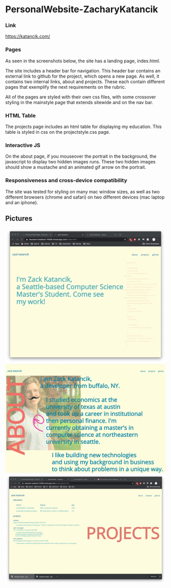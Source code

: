 # PersonalWebsite-ZacharyKatancik

### Link
https://katancik.com/

### Pages
As seen in the screenshots below, the site has a landing page, index.html. 

The site includes a header bar for navigation. This header bar contains an external link to github for the project, which opens a new page. As well, it contains two internal links, about and projects. These each contain different pages that exemplify the next requirements on the rubric.

All of the pages are styled with their own css files, with some crossover styling in the mainstyle page that extends sitewide and on the nav bar.

### HTML Table
The projects page includes an html table for displaying my education. This table is styled in css on the projectstyle.css page.

### Interactive JS
On the about page, if you mouseover the portrait in the background, the javascript to display two hidden images runs. These two hidden images should show a mustache and an animated gif arrow on the portrait. 

### Responsiveness and cross-device compatibility
The site was tested for styling on many mac window sizes, as well as two different browsers (chrome and safari) on two different devices (mac laptop and an iphone).

## Pictures
![master](/readme_images/homepage.png)
![master](/readme_images/about.png)
![master](/readme_images/projects.png)

